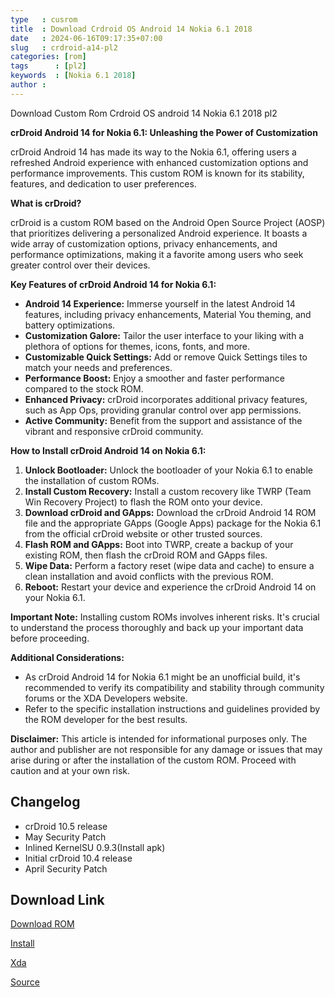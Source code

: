 ```yaml
---
type   : cusrom
title  : Download Crdroid OS Android 14 Nokia 6.1 2018
date   : 2024-06-16T09:17:35+07:00
slug   : crdroid-a14-pl2
categories: [rom]
tags      : [pl2]
keywords  : [Nokia 6.1 2018]
author :
---
```


Download Custom Rom Crdroid OS android 14 Nokia 6.1 2018 pl2

**crDroid Android 14 for Nokia 6.1: Unleashing the Power of Customization**

crDroid Android 14 has made its way to the Nokia 6.1, offering users a refreshed Android experience with enhanced customization options and performance improvements. This custom ROM is known for its stability, features, and dedication to user preferences.

**What is crDroid?**

crDroid is a custom ROM based on the Android Open Source Project (AOSP) that prioritizes delivering a personalized Android experience. It boasts a wide array of customization options, privacy enhancements, and performance optimizations, making it a favorite among users who seek greater control over their devices.

**Key Features of crDroid Android 14 for Nokia 6.1:**

* **Android 14 Experience:** Immerse yourself in the latest Android 14 features, including privacy enhancements, Material You theming, and battery optimizations.
* **Customization Galore:** Tailor the user interface to your liking with a plethora of options for themes, icons, fonts, and more.
* **Customizable Quick Settings:** Add or remove Quick Settings tiles to match your needs and preferences.
* **Performance Boost:** Enjoy a smoother and faster performance compared to the stock ROM.
* **Enhanced Privacy:** crDroid incorporates additional privacy features, such as App Ops, providing granular control over app permissions.
* **Active Community:** Benefit from the support and assistance of the vibrant and responsive crDroid community.

**How to Install crDroid Android 14 on Nokia 6.1:**

1. **Unlock Bootloader:** Unlock the bootloader of your Nokia 6.1 to enable the installation of custom ROMs.
2. **Install Custom Recovery:** Install a custom recovery like TWRP (Team Win Recovery Project) to flash the ROM onto your device.
3. **Download crDroid and GApps:** Download the crDroid Android 14 ROM file and the appropriate GApps (Google Apps) package for the Nokia 6.1 from the official crDroid website or other trusted sources.
4. **Flash ROM and GApps:** Boot into TWRP, create a backup of your existing ROM, then flash the crDroid ROM and GApps files.
5. **Wipe Data:** Perform a factory reset (wipe data and cache) to ensure a clean installation and avoid conflicts with the previous ROM.
6. **Reboot:** Restart your device and experience the crDroid Android 14 on your Nokia 6.1.

**Important Note:** Installing custom ROMs involves inherent risks. It's crucial to understand the process thoroughly and back up your important data before proceeding.

**Additional Considerations:**

* As crDroid Android 14 for Nokia 6.1 might be an unofficial build, it's recommended to verify its compatibility and stability through community forums or the XDA Developers website.
* Refer to the specific installation instructions and guidelines provided by the ROM developer for the best results.

**Disclaimer:** This article is intended for informational purposes only. The author and publisher are not responsible for any damage or issues that may arise during or after the installation of the custom ROM. Proceed with caution and at your own risk.


## Changelog
- crDroid 10.5 release
- May Security Patch
- Inlined KernelSU 0.9.3(Install apk)
- Initial crDroid 10.4 release
- April Security Patch

## Download Link
[Download ROM](https://sourceforge.net/projects/crdroid/files/PL2/10.x/)

[Install](https://crdroid.net/PL2/10/install)

[Xda](https://xdaforums.com/t/rom-14-official-crdroid-android-v10-5-pl2.4657869/)

[Source](https://crdroid.net/PL2/10)

